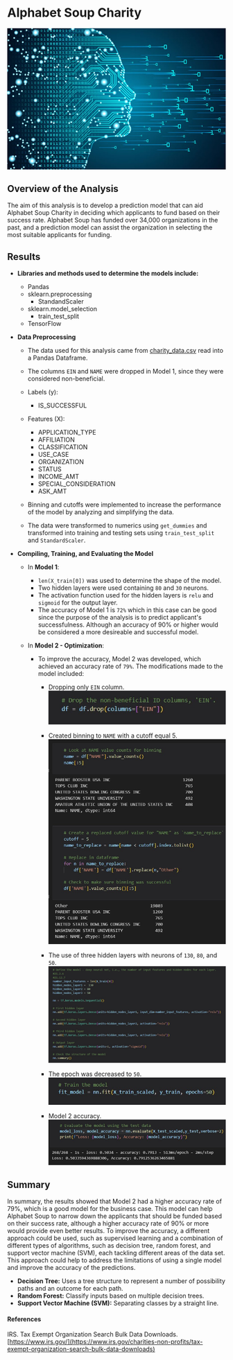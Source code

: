 # Alphabet Soup Charity 
![](AlphabetSoupCharity/Images/deepLearning.jpg)
## Overview of the Analysis
The aim of this analysis is to develop a prediction model that can aid Alphabet Soup Charity in deciding which applicants to fund based on their success rate. Alphabet Soup has funded over 34,000 organizations in the past, and a prediction model can assist the organization in selecting the most suitable applicants for funding. 

## Results
* **Libraries and methods used to determine the models include:** 
    * Pandas
    * sklearn.preprocessing 
        * StandandScaler
    * sklearn.model_selection
        * train_test_split 
    * TensorFlow 

* **Data Preprocessing**
    * The data used for this analysis came from [charity_data.csv](AlphabetSoupCharity/Resources/charity_data.csv) read into a Pandas Dataframe. 

    * The columns `EIN` and `NAME` were dropped in Model 1, since they were considered non-beneficial. 
    
    * Labels (y): 
        * IS_SUCCESSFUL

    * Features (X):
        * APPLICATION_TYPE
        * AFFILIATION
        * CLASSIFICATION
        * USE_CASE
        * ORGANIZATION
        * STATUS
        * INCOME_AMT
        * SPECIAL_CONSIDERATION
        * ASK_AMT

    * Binning and cutoffs were implemented to increase the performance of the model by analyzing and simplifying the data. 

    * The data were transformed to numerics using `get_dummies` and transformed into training and testing sets using `train_test_split` and `StandardScaler`. 

* **Compiling, Training, and Evaluating the Model**
    * In **Model 1**: 
        * `len(X_train[0])` was used to determine the shape of the model. 
        * Two hidden layers were used containing `80` and `30` neurons. 
        * The activation function used for the hidden layers is `relu` and `sigmoid` for the output layer.  
        * The accuracy of Model 1 is `72%` which in this case can be good since the purpose of the analysis is to predict applicant's successfulness. Although an accuracy of 90% or higher would be considered a more desireable and successful model. 
        
    * In **Model 2 - Optimization**:  
        * To improve the accuracy, Model 2 was developed, which achieved an accuracy rate of `79%`. The modifications made to the model included:
            * Dropping only `EIN` column. 
            ![](AlphabetSoupCharity/Images/droppedCols.jpg)

            * Created binning to `NAME` with a cutoff equal 5. 
            ![](AlphabetSoupCharity/Images/binningName.jpg)

            * The use of three hidden layers with neurons of `130`, `80`, and `50`. 
            ![](AlphabetSoupCharity/Images/modeling.jpg)

            * The epoch was decreased to `50`. 
            ![](AlphabetSoupCharity/Images/epoch.jpg)

            * Model 2 accuracy. 
            ![](AlphabetSoupCharity/Images/model2.jpg)


## Summary
In summary, the results showed that Model 2 had a higher accuracy rate of 79%, which is a good model for the business case. This model can help Alphabet Soup to narrow down the applicants that should be funded based on their success rate, although a higher accuracy rate of 90% or more would provide even better results. To improve the accuracy, a different approach could be used, such as supervised learning and a combination of different types of algorithms, such as decision tree, random forest, and support vector machine (SVM), each tackling different areas of the data set. This approach could help to address the limitations of using a single model and improve the accuracy of the predictions. 
* **Decision Tree:** Uses a tree structure to represent a number of possibility paths and an outcome for each path. 
* **Random Forest:** Classify inputs based on multiple decision trees. 
* **Support Vector Machine (SVM):** Separating classes by a straight line. 

#### References
IRS. Tax Exempt Organization Search Bulk Data Downloads. [https://www.irs.gov/](https://www.irs.gov/charities-non-profits/tax-exempt-organization-search-bulk-data-downloads)